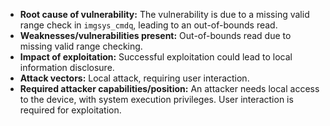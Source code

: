 - **Root cause of vulnerability:** The vulnerability is due to a missing valid range check in `imgsys_cmdq`, leading to an out-of-bounds read.
- **Weaknesses/vulnerabilities present:** Out-of-bounds read due to missing valid range checking.
- **Impact of exploitation:** Successful exploitation could lead to local information disclosure.
- **Attack vectors:** Local attack, requiring user interaction.
- **Required attacker capabilities/position:** An attacker needs local access to the device, with system execution privileges. User interaction is required for exploitation.